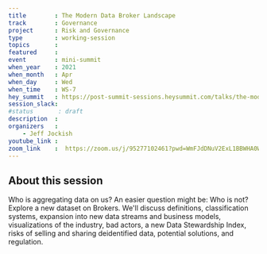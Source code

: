 ```yaml
---
title        : The Modern Data Broker Landscape
track        : Governance
project      : Risk and Governance
type         : working-session
topics       :
featured     :
event        : mini-summit
when_year    : 2021
when_month   : Apr
when_day     : Wed
when_time    : WS-7
hey_summit   : https://post-summit-sessions.heysummit.com/talks/the-modern-data-broker-landscape/
session_slack:
#status       : draft
description  :
organizers   :
    - Jeff Jockish
youtube_link :
zoom_link    :  https://zoom.us/j/95277102461?pwd=WmFJdDNuV2ExL1BBWHA0WE8zSi9rQT09
---
```


## About this session

Who is aggregating data on us? An easier question might be: Who is not? Explore a new dataset on Brokers. We'll discuss definitions, classification systems, 
expansion into new data streams and business models, visualizations of the industry, bad actors, a new Data Stewardship Index, risks of selling and sharing deidentified data, 
potential solutions, and regulation.
